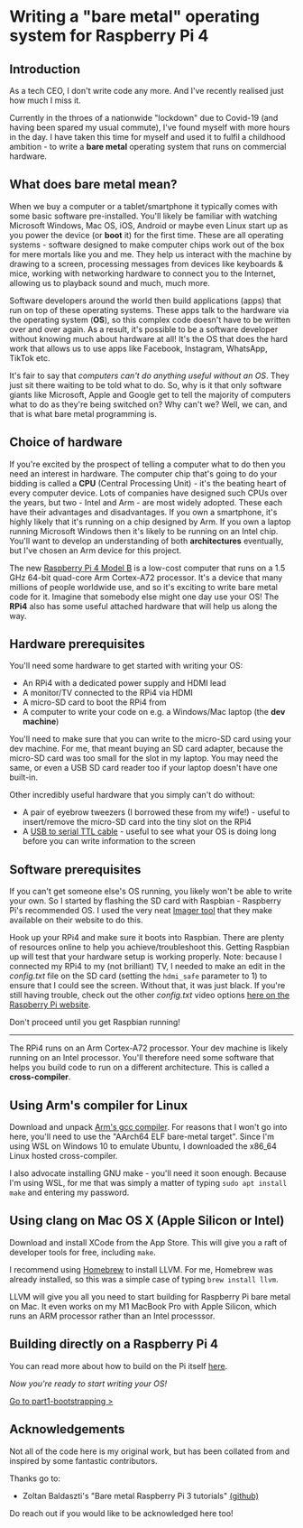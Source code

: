 Writing a "bare metal" operating system for Raspberry Pi 4
==========================================================

Introduction
------------

As a tech CEO, I don't write code any more. And I've recently realised just how much I miss it.

Currently in the throes of a nationwide "lockdown" due to Covid-19 (and having been spared my usual commute), I've found myself with more hours in the day. I have taken this time for myself and used it to fulfil a childhood ambition - to write a **bare metal** operating system that runs on commercial hardware.

What does bare metal mean?
--------------------------

When we buy a computer or a tablet/smartphone it typically comes with some basic software pre-installed. You'll likely be familiar with watching Microsoft Windows, Mac OS, iOS, Android or maybe even Linux start up as you power the device (or **boot** it) for the first time. These are all operating systems - software designed to make computer chips work out of the box for mere mortals like you and me. They help us interact with the machine by drawing to a screen, processing messages from devices like keyboards & mice, working with networking hardware to connect you to the Internet, allowing us to playback sound and much, much more.

Software developers around the world then build applications (apps) that run on top of these operating systems. These apps talk to the hardware via the operating system (**OS**), so this complex code doesn't have to be written over and over again. As a result, it's possible to be a software developer without knowing much about hardware at all! It's the OS that does the hard work that allows us to use apps like Facebook, Instagram, WhatsApp, TikTok etc.

It's fair to say that _computers can't do anything useful without an OS_. They just sit there waiting to be told what to do. So, why is it that only software giants like Microsoft, Apple and Google get to tell the majority of computers what to do as they're being switched on? Why can't we? Well, we can, and that is what bare metal programming is.

Choice of hardware
------------------

If you're excited by the prospect of telling a computer what to do then you need an interest in hardware. The computer chip that's going to do your bidding is called a **CPU** (Central Processing Unit) - it's the beating heart of every computer device. Lots of companies have designed such CPUs over the years, but two - Intel and Arm - are most widely adopted. These each have their advantages and disadvantages. If you own a smartphone, it's highly likely that it's running on a chip designed by Arm. If you own a laptop running Microsoft Windows then it's likely to be running on an Intel chip. You'll want to develop an understanding of both **architectures** eventually, but I've chosen an Arm device for this project.

The new [Raspberry Pi 4 Model B](https://www.raspberrypi.org/products/raspberry-pi-4-model-b/) is a low-cost computer that runs on a 1.5 GHz 64-bit quad-core Arm Cortex-A72 processor. It's a device that many millions of people worldwide use, and so it's exciting to write bare metal code for it. Imagine that somebody else might one day use your OS! The **RPi4** also has some useful attached hardware that will help us along the way.

Hardware prerequisites
----------------------

You'll need some hardware to get started with writing your OS:

 * An RPi4 with a dedicated power supply and HDMI lead
 * A monitor/TV connected to the RPi4 via HDMI
 * A micro-SD card to boot the RPi4 from
 * A computer to write your code on e.g. a Windows/Mac laptop (the **dev machine**)

You'll need to make sure that you can write to the micro-SD card using your dev machine. For me, that meant buying an SD card adapter, because the micro-SD card was too small for the slot in my laptop. You may need the same, or even a USB SD card reader too if your laptop doesn't have one built-in.

Other incredibly useful hardware that you simply can't do without:

 * A pair of eyebrow tweezers (I borrowed these from my wife!) - useful to insert/remove the micro-SD card into the tiny slot on the RPi4
 * A [USB to serial TTL cable](https://www.amazon.co.uk/gp/product/B01N4X3BJB/ref=ppx_yo_dt_b_asin_title_o00_s00?ie=UTF8&psc=1) - useful to see what your OS is doing long before you can write information to the screen

Software prerequisites
----------------------

If you can't get someone else's OS running, you likely won't be able to write your own. So I started by flashing the SD card with Raspbian - Raspberry Pi's recommended OS. I used the very neat [Imager tool](https://www.raspberrypi.org/downloads/) that they make available on their website to do this.

Hook up your RPi4 and make sure it boots into Raspbian. There are plenty of resources online to help you achieve/troubleshoot this. Getting Raspbian up will test that your hardware setup is working properly. Note: because I connected my RPi4 to my (not brilliant) TV, I needed to make an edit in the _config.txt_ file on the SD card (setting the `hdmi_safe` parameter to 1) to ensure that I could see the screen. Without that, it was just black. If you're still having trouble, check out the other _config.txt_ video options [here on the Raspberry Pi website](https://www.raspberrypi.com/documentation/computers/config_txt.html#video-options).

Don't proceed until you get Raspbian running!

---

The RPi4 runs on an Arm Cortex-A72 processor. Your dev machine is likely running on an Intel processor. You'll therefore need some software that helps you build code to run on a different architecture. This is called a **cross-compiler**.

Using Arm's compiler for Linux
------------------------------

Download and unpack [Arm's gcc compiler](https://developer.arm.com/tools-and-software/open-source-software/developer-tools/gnu-toolchain/gnu-a/downloads). For reasons that I won't go into here, you'll need to use the "AArch64 ELF bare-metal target". Since I'm using WSL on Windows 10 to emulate Ubuntu, I downloaded the x86_64 Linux hosted cross-compiler.

I also advocate installing GNU make - you'll need it soon enough. Because I'm using WSL, for me that was simply a matter of typing `sudo apt install make` and entering my password.

Using clang on Mac OS X (Apple Silicon or Intel)
------------------------------------------------

Download and install XCode from the App Store. This will give you a raft of developer tools for free, including `make`.

I recommend using [Homebrew](https://docs.brew.sh/Installation) to install LLVM. For me, Homebrew was already installed, so this was a simple case of typing `brew install llvm`.

LLVM will give you all you need to start building for Raspberry Pi bare metal on Mac. It even works on my M1 MacBook Pro with Apple Silicon, which runs an ARM processor rather than an Intel processsor.

Building directly on a Raspberry Pi 4
-------------------------------------

You can read more about how to build on the Pi itself [here](./RPI-BUILD.md).

_Now you're ready to start writing your OS!_

[Go to part1-bootstrapping >](./part1-bootstrapping/)

Acknowledgements
----------------

Not all of the code here is my original work, but has been collated from and inspired by some fantastic contributors.

Thanks go to:

 * Zoltan Baldaszti's "Bare metal Raspberry Pi 3 tutorials" [(github)](https://github.com/bztsrc/raspi3-tutorial/)

Do reach out if you would like to be acknowledged here too!
